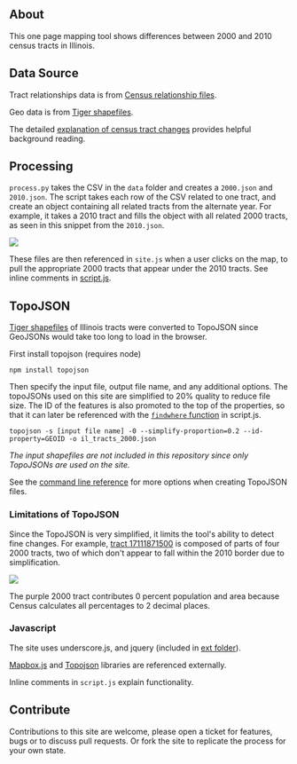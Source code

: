 ## About

This one page mapping tool shows differences between 2000 and 2010 census tracts in Illinois.

## Data Source

Tract relationships data is from [Census relationship files](https://www.census.gov/geo/maps-data/data/relationship.html).

Geo data is from [Tiger shapefiles](https://www.census.gov/geo/maps-data/data/tiger-line.html).

The detailed [explanation of census tract changes](https://www.census.gov/geo/maps-data/data/pdfs/rel/tractrelfile.pdf) provides helpful background reading. 

## Processing

`process.py` takes the CSV in the `data` folder and creates a `2000.json` and `2010.json`. The script takes each row of the CSV related to one tract, and create an object containing all related tracts from the alternate year. For example, it takes a 2010 tract and fills the object with all related 2000 tracts, as seen in this snippet from the `2010.json`.

![](http://i.imgur.com/2mBj9QK.png)


These files are then referenced in `site.js` when a user clicks on the map, to pull the appropriate 2000 tracts that appear under the 2010 tracts. See inline comments in [script.js](https://github.com/developmentseed/census-tracts/blob/gh-pages/script.js#L77). 


## TopoJSON

[Tiger shapefiles](https://www.census.gov/geo/maps-data/data/tiger-line.html) of Illinois tracts were converted to TopoJSON since GeoJSONs would take too long to load in the browser. 

First install topojson (requires node)

`npm install topojson`

Then specify the input file, output file name, and any additional options. The topoJSONs used on this site are simplified to 20% quality to reduce file size. The ID of the features is also promoted to the top of the properties, so that it can later be referenced with the [`findwhere` function](https://github.com/developmentseed/census-tracts/blob/gh-pages/script.js#L84) in script.js. 

`topojson -s [input file name] -0 --simplify-proportion=0.2 --id-property=GEOID -o il_tracts_2000.json`

*The input shapefiles are not included in this repository since only TopoJSONs are used on the site.*

See the [command line reference](https://github.com/mbostock/topojson/wiki/Command-Line-Reference#properties) for more options when creating TopoJSON files.

### Limitations of TopoJSON


Since the TopoJSON is very simplified, it limits the tool's ability to detect fine changes. For example, [tract 17111871500](http://developmentseed.org/census-tracts/#17111871500) is composed of parts of four 2000 tracts, two of which don't appear to fall within the 2010 border due to simplification. 

[![](http://i.imgur.com/FV3iStz.png)](
http://developmentseed.org/census-tracts/#17111871500)

The purple 2000 tract contributes 0 percent population and area because Census calculates all percentages to 2 decimal places. 

### Javascript

The site uses underscore.js, and jquery (included in [ext folder](https://github.com/developmentseed/census-tracts/tree/gh-pages/ext)). 

[Mapbox.js](mapbox.com/mapbox.js) and [Topojson](https://github.com/mbostock/topojson) libraries are referenced externally. 


Inline comments in `script.js` explain functionality. 

## Contribute

Contributions to this site are welcome, please open a ticket for features, bugs or to discuss pull requests. Or fork the site to replicate the process for your own state. 